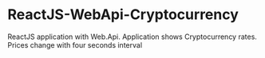 # ReactJS-WebApi-Cryptocurrency
ReactJS application with Web.Api. Application shows Cryptocurrency rates․ Prices change with four seconds interval

